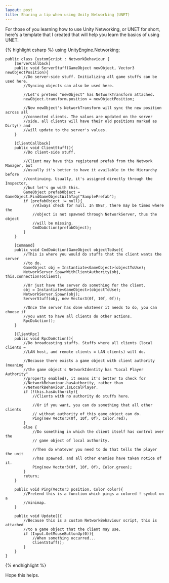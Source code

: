 ```yaml
---
layout: post
title: Sharing a tip when using Unity Networking (UNET)
---
```


For those of you learning how to use Unity Networking, or UNET for short, here's a template that I created that will help you learn the basics of using UNET.

{% highlight csharp %}
        using UnityEngine.Networking;
     
    public class CustomScript : NetworkBehaviour {
        [ServerCallback]
        public void ServerStuff(GameObject newObject, Vector3 newObjectPosition){
            //Do server-side stuff. Initializing all game stuffs can be used here. 
            //Syncing objects can also be used here.
     
            //Let's pretend "newObject" has NetworkTransform attached.
            newObject.transform.position = newObjectPosition;
     
            //Now newObject's NetworkTransform will sync the new position across all
            //connected clients. The values are updated on the server
            //side, all clients will have their old positions marked as Dirty() and
            //will update to the server's values.
        }
     
        [ClientCallback]
        public void ClientStuff(){
            //Do client-side stuff.
     
            //Client may have this registered prefab from the Network Manager, but 
            //usually it's better to have it available in the Hierarchy before 
            //continuing. Usually, it's assigned directly through the Inspector,
            //but let's go with this.
            GameObject prefabObject = GameObject.FindGameObjectWithTag("SamplePrefab");
            if (prefabObject != null){
                //Always check for null. In UNET, there may be times where the 
                //object is not spawned through NetworkServer, thus the object
                //will be missing.
                CmdDoAction(prefabObject);
            }
        }
     
        [Command]
        public void CmdDoAction(GameObject objectToUse){
            //This is where you would do stuffs that the client wants the server
            //to do.
            GameObject obj = Instantiate<GameObject>(objectToUse);
            NetworkServer.SpawnWithClientAuthority(obj, this.connectionToClient);
     
            //Or just have the server do something for the client.
            obj = Instantiate<GameObject>(objectToUse);
            NetworkServer.Spawn(obj);
            ServerStuff(obj, new Vector3(0f, 10f, 0f));
     
            //Once the server has done whatever it needs to do, you can choose if
            //you want to have all clients do other actions.
            RpcDoAction();
        }
     
        [ClientRpc]
        public void RpcDoAction(){
            //Do broadcasting stuffs. Stuffs where all clients (local clients = 
            //LAN host, and remote clients = LAN clients) will do.
     
            //Because there exists a game object with client authority (meaning 
            //the game object's NetworkIdentity has "Local Player Authority"
            //property enabled), it means it's better to check for 
            //NetworkBehaviour.hasAuthority, rather than 
            //NetworkBehaviour.isLocalPlayer.
            if (!this.hasAuthority){
                //Clients with no authority do stuffs here.
     
                //Or if you want, you can do something that all other clients
                // without authority of this game object can do.
                Ping(new Vector3(0f, 10f, 0f), Color.red);
            }
            else {
                //Do something in which the client itself has control over the
                // game object of local authority.
     
                //Then do whatever you need to do that tells the player the unit
                //has spawned, and all other enemies have taken notice of it.
                Ping(new Vector3(0f, 10f, 0f), Color.green);
            }
            return;
        }
     
        public void Ping(Vector3 position, Color color){
            //Pretend this is a function which pings a colored ! symbol on a
            //minimap.
        }
     
        public void Update(){
            //Because this is a custom NetworkBehaviour script, this is attached
            //to a game object that the client may use.
            if (Input.GetMouseButtonUp(0)){
                //When something occurred...
                ClientStuff();
            }
        }
    }
{% endhighlight %}
        
Hope this helps.